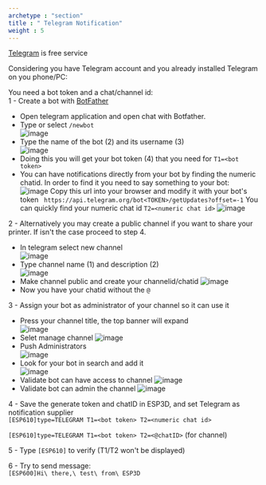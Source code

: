 ```yaml
---
archetype : "section"
title : " Telegram Notification"
weight : 5
---
```

[Telegram](https://telegram.org/) is free service

Considering you have Telegram account and you already installed Telegram on you phone/PC:   

You need a bot token and a chat/channel id:  
1 - Create a bot with [BotFather](https://core.telegram.org/bots#3-how-do-i-create-a-bot)

* Open telegram application and open chat with Botfather.  
* Type or select `/newbot`  
  ![image](/img/notifications/telegram/newbot.jpg)
* Type the name of the bot (2) and its username (3)  
  ![image](/img/notifications/telegram/newbot2.jpg)
* Doing this you will get your bot token (4) that you need for `T1=<bot token>`
* You can have notifications directly from your bot by finding the numeric chatid.
  In order to find it you need to say something to your bot:
  ![image](/img/notifications/telegram/talktobot.png)
  Copy this url into your browser and modify it with your bot's token ` https://api.telegram.org/bot<TOKEN>/getUpdates?offset=-1`
  You can quickly find your numeric chat id `T2=<numeric chat id>`
  ![image](/img/notifications/telegram/chatidjson.png)

2 - Alternatively you may create a public channel if you want to share your printer. If isn't the case proceed to step 4.
   
* In telegram select new channel  
![image](/img/notifications/telegram/newchannel.jpg)  
* Type channel name (1) and description (2)  
![image](/img/notifications/telegram/create_channel_1.png)  
* Make channel public and create your channelid/chatid
![image](/img/notifications/telegram/create_channel_2.png)  
* Now you have your chatid without the `@`

3 - Assign your bot as administrator of your channel so it can use it

* Press your channel title, the top banner will expand  
![image](/img/notifications/telegram/channel.jpg)  
* Selet manage channel
![image](/img/notifications/telegram/create_channel_3.png)  
* Push Administrators  
![image](/img/notifications/telegram/create_channel_4.png)   
* Look for your bot in search and add it  
![image](/img/notifications/telegram/adminchannel2.jpg)
* Validate bot can have access to channel
![image](/img/notifications/telegram/create_channel_5.png)  
* Validate bot can admin the channel
![image](/img/notifications/telegram/create_channel_6.png)  

4 - Save the generate token and chatID in ESP3D, and set Telegram as notification supplier  
`[ESP610]type=TELEGRAM T1=<bot token> T2=<numeric chat id>` 

`[ESP610]type=TELEGRAM T1=<bot token> T2=<@chatID>` (for channel)

5 - Type `[ESP610]` to verify (T1/T2 won't be displayed)  

6 - Try to send message:  
`[ESP600]Hi\ there,\ test\ from\ ESP3D`
